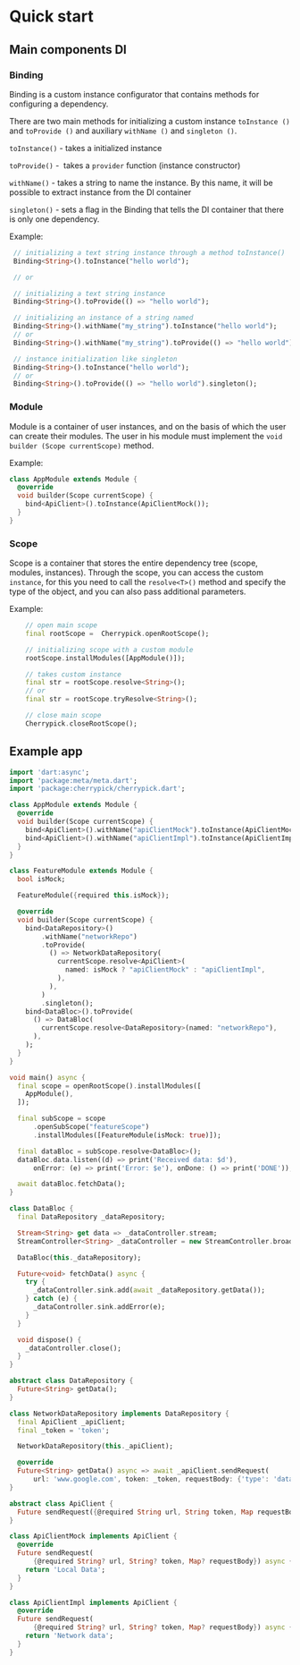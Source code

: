 # Quick start

## Main components DI


### Binding

Binding is a custom instance configurator that contains methods for configuring a dependency.

There are two main methods for initializing a custom instance `toInstance ()` and `toProvide ()` and auxiliary `withName ()` and `singleton ()`.

`toInstance()` - takes a initialized instance

`toProvide()` -  takes a `provider` function (instance constructor)

`withName()` - takes a string to name the instance. By this name, it will be possible to extract instance from the DI container

`singleton()` -  sets a flag in the Binding that tells the DI container that there is only one dependency.

Example:

```dart
 // initializing a text string instance through a method toInstance()
 Binding<String>().toInstance("hello world");

 // or

 // initializing a text string instance
 Binding<String>().toProvide(() => "hello world");

 // initializing an instance of a string named
 Binding<String>().withName("my_string").toInstance("hello world");
 // or
 Binding<String>().withName("my_string").toProvide(() => "hello world");

 // instance initialization like singleton
 Binding<String>().toInstance("hello world");
 // or
 Binding<String>().toProvide(() => "hello world").singleton();

```

### Module

Module is a container of user instances, and on the basis of which the user can create their modules. The user in his module must implement the `void builder (Scope currentScope)` method.


Example:

```dart
class AppModule extends Module {
  @override
  void builder(Scope currentScope) {
    bind<ApiClient>().toInstance(ApiClientMock());
  }
}
```

### Scope

Scope is a container that stores the entire dependency tree (scope, modules, instances).
Through the scope, you can access the custom `instance`, for this you need to call the `resolve<T>()` method and specify the type of the object, and you can also pass additional parameters.

Example:

```dart
    // open main scope
    final rootScope =  Cherrypick.openRootScope();

    // initializing scope with a custom module
    rootScope.installModules([AppModule()]);

    // takes custom instance
    final str = rootScope.resolve<String>();
    // or
    final str = rootScope.tryResolve<String>();

    // close main scope
    Cherrypick.closeRootScope();
```

## Example app


```dart
import 'dart:async';
import 'package:meta/meta.dart';
import 'package:cherrypick/cherrypick.dart';

class AppModule extends Module {
  @override
  void builder(Scope currentScope) {
    bind<ApiClient>().withName("apiClientMock").toInstance(ApiClientMock());
    bind<ApiClient>().withName("apiClientImpl").toInstance(ApiClientImpl());
  }
}

class FeatureModule extends Module {
  bool isMock;

  FeatureModule({required this.isMock});

  @override
  void builder(Scope currentScope) {
    bind<DataRepository>()
        .withName("networkRepo")
        .toProvide(
          () => NetworkDataRepository(
            currentScope.resolve<ApiClient>(
              named: isMock ? "apiClientMock" : "apiClientImpl",
            ),
          ),
        )
        .singleton();
    bind<DataBloc>().toProvide(
      () => DataBloc(
        currentScope.resolve<DataRepository>(named: "networkRepo"),
      ),
    );
  }
}

void main() async {
  final scope = openRootScope().installModules([
    AppModule(),
  ]);

  final subScope = scope
      .openSubScope("featureScope")
      .installModules([FeatureModule(isMock: true)]);

  final dataBloc = subScope.resolve<DataBloc>();
  dataBloc.data.listen((d) => print('Received data: $d'),
      onError: (e) => print('Error: $e'), onDone: () => print('DONE'));

  await dataBloc.fetchData();
}

class DataBloc {
  final DataRepository _dataRepository;

  Stream<String> get data => _dataController.stream;
  StreamController<String> _dataController = new StreamController.broadcast();

  DataBloc(this._dataRepository);

  Future<void> fetchData() async {
    try {
      _dataController.sink.add(await _dataRepository.getData());
    } catch (e) {
      _dataController.sink.addError(e);
    }
  }

  void dispose() {
    _dataController.close();
  }
}

abstract class DataRepository {
  Future<String> getData();
}

class NetworkDataRepository implements DataRepository {
  final ApiClient _apiClient;
  final _token = 'token';

  NetworkDataRepository(this._apiClient);

  @override
  Future<String> getData() async => await _apiClient.sendRequest(
      url: 'www.google.com', token: _token, requestBody: {'type': 'data'});
}

abstract class ApiClient {
  Future sendRequest({@required String url, String token, Map requestBody});
}

class ApiClientMock implements ApiClient {
  @override
  Future sendRequest(
      {@required String? url, String? token, Map? requestBody}) async {
    return 'Local Data';
  }
}

class ApiClientImpl implements ApiClient {
  @override
  Future sendRequest(
      {@required String? url, String? token, Map? requestBody}) async {
    return 'Network data';
  }
}
```